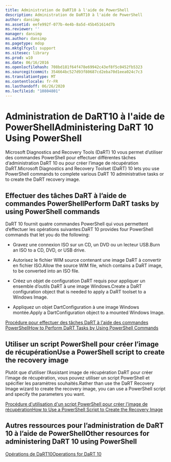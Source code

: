 ```yaml
---
title: Administration de DaRT10 à l'aide de PowerShell
description: Administration de DaRT10 à l'aide de PowerShell
author: dansimp
ms.assetid: eefe992f-077b-4e4b-8a5d-45b451614d7b
ms.reviewer: ''
manager: dansimp
ms.author: dansimp
ms.pagetype: mdop
ms.mktglfcycl: support
ms.sitesec: library
ms.prod: w10
ms.date: 06/16/2016
ms.openlocfilehash: 708bd181f64f478e69942c43ef8f5c0452fb5323
ms.sourcegitcommit: 354664bc527d93f80687cd2eba70d1eea024c7c3
ms.translationtype: MT
ms.contentlocale: fr-FR
ms.lasthandoff: 06/26/2020
ms.locfileid: "10804801"
---
```

# <span data-ttu-id="d93a3-103">Administration de DaRT10 à l'aide de PowerShell</span><span class="sxs-lookup"><span data-stu-id="d93a3-103">Administering DaRT 10 Using PowerShell</span></span>


<span data-ttu-id="d93a3-104">Microsoft Diagnostics and Recovery Tools (DaRT) 10 vous permet d’utiliser des commandes PowerShell pour effectuer différentes tâches d’administration DaRT 10 ou pour créer l’image de récupération DaRT.</span><span class="sxs-lookup"><span data-stu-id="d93a3-104">Microsoft Diagnostics and Recovery Toolset (DaRT) 10 lets you use PowerShell commands to complete various DaRT 10 administrative tasks or to create the DaRT recovery image.</span></span>

## <span data-ttu-id="d93a3-105">Effectuer des tâches DaRT à l’aide de commandes PowerShell</span><span class="sxs-lookup"><span data-stu-id="d93a3-105">Perform DaRT tasks by using PowerShell commands</span></span>


<span data-ttu-id="d93a3-106">DaRT 10 fournit quatre commandes PowerShell qui vous permettent d’effectuer les opérations suivantes:</span><span class="sxs-lookup"><span data-stu-id="d93a3-106">DaRT 10 provides four PowerShell commands that let you do the following:</span></span>

-   <span data-ttu-id="d93a3-107">Gravez une connexion ISO sur un CD, un DVD ou un lecteur USB.</span><span class="sxs-lookup"><span data-stu-id="d93a3-107">Burn an ISO to a CD, DVD, or USB drive.</span></span>

-   <span data-ttu-id="d93a3-108">Autorisez le fichier WIM source contenant une image DaRT à convertir en fichier ISO.</span><span class="sxs-lookup"><span data-stu-id="d93a3-108">Allow the source WIM file, which contains a DaRT image, to be converted into an ISO file.</span></span>

-   <span data-ttu-id="d93a3-109">Créez un objet de configuration DaRT requis pour appliquer un ensemble d’outils DaRT à une image Windows.</span><span class="sxs-lookup"><span data-stu-id="d93a3-109">Create a DaRT configuration object that is needed to apply a DaRT toolset to a Windows Image.</span></span>

-   <span data-ttu-id="d93a3-110">Appliquez un objet DartConfiguration à une image Windows montée.</span><span class="sxs-lookup"><span data-stu-id="d93a3-110">Apply a DartConfiguration object to a mounted Windows Image.</span></span>

[<span data-ttu-id="d93a3-111">Procédure pour effectuer des tâches DaRT à l'aide des commandes PowerShell</span><span class="sxs-lookup"><span data-stu-id="d93a3-111">How to Perform DaRT Tasks by Using PowerShell Commands</span></span>](how-to-perform-dart-tasks-by-using-powershell-commands-dart-10.md)

## <span data-ttu-id="d93a3-112">Utiliser un script PowerShell pour créer l’image de récupération</span><span class="sxs-lookup"><span data-stu-id="d93a3-112">Use a PowerShell script to create the recovery image</span></span>


<span data-ttu-id="d93a3-113">Plutôt que d’utiliser l’Assistant image de récupération DaRT pour créer l’image de récupération, vous pouvez utiliser un script PowerShell et spécifier les paramètres souhaités.</span><span class="sxs-lookup"><span data-stu-id="d93a3-113">Rather than use the DaRT Recovery Image wizard to create the recovery image, you can use a PowerShell script and specify the parameters you want.</span></span>

[<span data-ttu-id="d93a3-114">Procédure d'utilisation d'un script PowerShell pour créer l'image de récupération</span><span class="sxs-lookup"><span data-stu-id="d93a3-114">How to Use a PowerShell Script to Create the Recovery Image</span></span>](how-to-use-a-powershell-script-to-create-the-recovery-image-dart-10.md)

## <span data-ttu-id="d93a3-115">Autres ressources pour l’administration de DaRT 10 à l’aide de PowerShell</span><span class="sxs-lookup"><span data-stu-id="d93a3-115">Other resources for administering DaRT 10 using PowerShell</span></span>


[<span data-ttu-id="d93a3-116">Opérations de DaRT10</span><span class="sxs-lookup"><span data-stu-id="d93a3-116">Operations for DaRT 10</span></span>](operations-for-dart-10.md)

 

 






